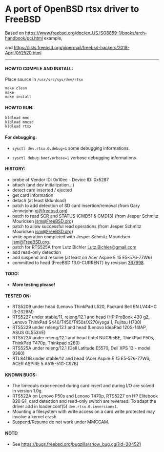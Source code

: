 
# A port of OpenBSD rtsx driver to FreeBSD

Based on https://www.freebsd.org/doc/en_US.ISO8859-1/books/arch-handbook/pci.html example,

and https://lists.freebsd.org/pipermail/freebsd-hackers/2018-April/052520.html

--------------------------------------------------------------------------

#### HOWTO COMPILE AND INSTALL:

Place source in `/usr/src/sys/dev/rtsx`

```
make clean
make
make install
```

#### HOWTO RUN:
```
kldload mmc
kldload mmcsd
kldload rtsx
```
#### For debugging:

- `sysctl dev.rtsx.0.debug=1` some debugging informations.

- `sysctl debug.bootverbose=1` verbose debugging informations.

#### HISTORY:

 - probe of Vendor ID: 0x10ec - Device ID: 0x5287
 - attach (and dev initialization...)
 - detect card inserted / ejected
 - get card information
 - detach (at least kldunload)
 - patch to add detection of SD card insertion/removal (from Gary Jennejohn <gj@freebsd.org>)
 - patch to read SCR and STATUS (CMD51 & CMD13) (from Jesper Schmitz Mouridsen <jsm@FreeBSD.org>)
 - patch to allow successful read operations (from Jesper Schmitz Mouridsen <jsm@FreeBSD.org>)
 - write operation completed with Jesper Schmitz Mouridsen <jsm@FreeBSD.org>.
 - patch for RTS525A from Lutz Bichler <Lutz.Bichler@gmail.com>
 - add read-only detection
 - add suspend and resume (at least on Acer Aspire E 15 E5-576-77W6)
 - committed to head (FreeBSD 13.0-CURRENT) by revision [367998](https://svnweb.freebsd.org/base?view=revision&revision=367998).

#### TODO:

 - **More testing please!**

#### TESTED ON:

 - RTS5209 under head (Lenovo ThinkPad L520, Packard Bell EN LV44HC i3-2328M)
 - RTS5227 under stable/11, releng/12.1 and head
   (HP ProBook 430 g2, Lenovo ThinkPad S440/T450/T450s/X270/yoga 1, Fujitsu H730)
 - RTS5229 under releng/12.1 and head (Lenovo IdeaPad 120S-14IAP, ASUS GL553VE)
 - RTS522A under releng/12.1 and head
   (Intel NUC8i5BE, ThinkPad P50s, ThinkPad T470p, Thinkpad x260)
 - RTS525A under releng/12.1 (Dell Latitude E5570, Dell XPS 13 - model 9360)
 - RTL8411B under stable/12 and head
   (Acer Aspire E 15 E5-576-77W6, ACER ASPIRE 5 A515-51G-C97B)

#### KNOWN BUGS:
 - The timeouts experienced during card insert and during I/O are solved in version 1.0g.
 - RTS522A on Lenovo P50s and Lenovo T470p, RTS5227 on HP Elitebook 820 G1, card detection
   and read-only switch are reversed.
   To adapt the driver add in loader.conf(5) ```dev.rtsx.0.inversion=1```.
 - Mounting a filesystem with write access on a card write protected may involve a kernel crash.
 - Suspend/Resume do not work under MMCCAM.

#### NOTE:

 - See https://bugs.freebsd.org/bugzilla/show_bug.cgi?id=204521

